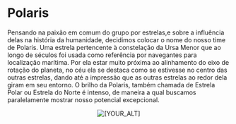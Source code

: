# Polaris
Pensando na paixão em comum do grupo por estrelas,e sobre a influência delas na história da humanidade, decidimos colocar o nome do nosso time de Polaris. Uma estrela pertencente à constelação da Ursa Menor que ao longo de séculos foi usada como referência por navegantes para localização marítima. Por ela estar muito próxima ao alinhamento do eixo de rotação do planeta, no céu ela se destaca como se estivesse no centro das outras estrelas, dando até a impressão que as outras estrelas ao redor dela giram em seu entorno. O brilho da Polaris, também chamada de  Estrela Polar ou Estrela do Norte é intenso, de maneira a qual buscamos paralelamente mostrar nosso potencial excepcional.

<p align="center">
   <img src="[https://user-images.githubusercontent.com/95002561/193434271-c55bdb5c-6a05-4036-950b-d9ab2562496c.png]" alt="[YOUR_ALT]"/>
</p>
